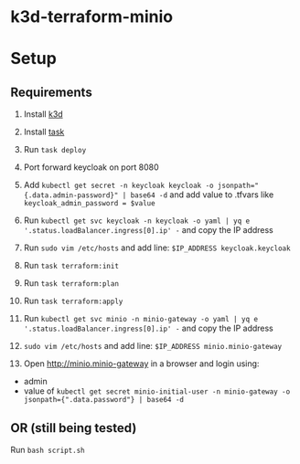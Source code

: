 # k3d-terraform-minio

# Setup

## Requirements

1. Install [k3d](https://k3d.io/v5.3.0/#installation)
2. Install [task](https://taskfile.dev/#/installation)

3. Run `task deploy`
4. Port forward keycloak on port 8080
5. Add `kubectl get secret -n keycloak keycloak -o jsonpath="{.data.admin-password}" | base64 -d` and add value to .tfvars like `keycloak_admin_password = $value`
6. Run `kubectl get svc keycloak -n keycloak -o yaml | yq e '.status.loadBalancer.ingress[0].ip' -` and copy the IP address
7. Run `sudo vim /etc/hosts` and add line: `$IP_ADDRESS keycloak.keycloak`
8. Run `task terraform:init`
9. Run `task terraform:plan`
10. Run `task terraform:apply`
11. Run `kubectl get svc minio -n minio-gateway -o yaml | yq e '.status.loadBalancer.ingress[0].ip' -` and copy the IP address
12. `sudo vim /etc/hosts` and add line: `$IP_ADDRESS minio.minio-gateway`
13. Open http://minio.minio-gateway in a browser and login using:

- admin
- value of `kubectl get secret minio-initial-user -n minio-gateway -o jsonpath={".data.password"} | base64 -d`

## OR (still being tested)

Run `bash script.sh`
